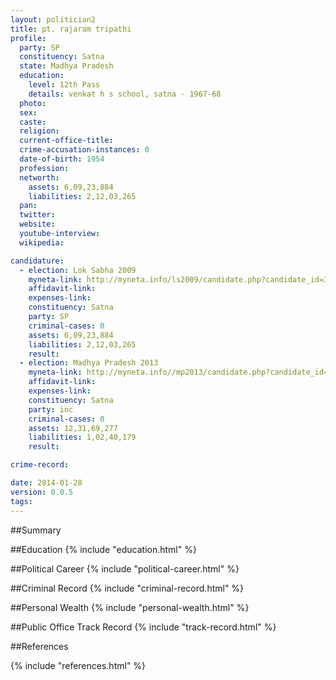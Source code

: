 ```yaml
---
layout: politician2
title: pt. rajaram tripathi
profile: 
  party: SP
  constituency: Satna
  state: Madhya Pradesh
  education: 
    level: 12th Pass
    details: venkat h s school, satna - 1967-68
  photo: 
  sex: 
  caste: 
  religion: 
  current-office-title: 
  crime-accusation-instances: 0
  date-of-birth: 1954
  profession: 
  networth: 
    assets: 6,09,23,884
    liabilities: 2,12,03,265
  pan: 
  twitter: 
  website: 
  youtube-interview: 
  wikipedia: 

candidature: 
  - election: Lok Sabha 2009
    myneta-link: http://myneta.info/ls2009/candidate.php?candidate_id=3252
    affidavit-link: 
    expenses-link: 
    constituency: Satna 
    party: SP
    criminal-cases: 0
    assets: 6,09,23,884
    liabilities: 2,12,03,265
    result:  
  - election: Madhya Pradesh 2013
    myneta-link: http://myneta.info//mp2013/candidate.php?candidate_id=236
    affidavit-link: 
    expenses-link: 
    constituency: Satna 
    party: inc
    criminal-cases: 0
    assets: 12,31,69,277
    liabilities: 1,02,40,179
    result:  

crime-record: 

date: 2014-01-28
version: 0.0.5
tags: 
---
```

##Summary


##Education
{% include "education.html" %}


##Political Career
{% include "political-career.html" %}


##Criminal Record
{% include "criminal-record.html" %}


##Personal Wealth
{% include "personal-wealth.html" %}


##Public Office Track Record
{% include "track-record.html" %}


##References


{% include "references.html" %}